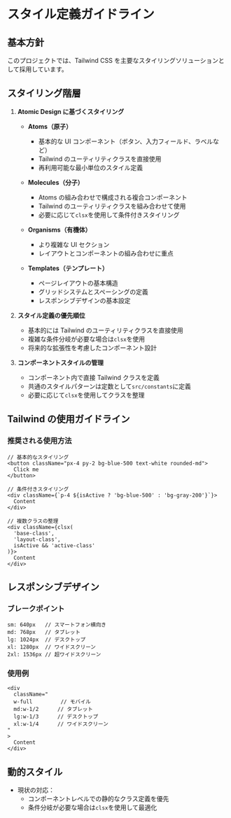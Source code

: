 # スタイル定義ガイドライン

## 基本方針

このプロジェクトでは、Tailwind CSS を主要なスタイリングソリューションとして採用しています。

## スタイリング階層

1. **Atomic Design に基づくスタイリング**

   - **Atoms（原子）**

     - 基本的な UI コンポーネント（ボタン、入力フィールド、ラベルなど）
     - Tailwind のユーティリティクラスを直接使用
     - 再利用可能な最小単位のスタイル定義

   - **Molecules（分子）**

     - Atoms の組み合わせで構成される複合コンポーネント
     - Tailwind のユーティリティクラスを組み合わせて使用
     - 必要に応じて`clsx`を使用して条件付きスタイリング

   - **Organisms（有機体）**

     - より複雑な UI セクション
     - レイアウトとコンポーネントの組み合わせに重点

   - **Templates（テンプレート）**
     - ページレイアウトの基本構造
     - グリッドシステムとスペーシングの定義
     - レスポンシブデザインの基本設定

2. **スタイル定義の優先順位**

   - 基本的には Tailwind のユーティリティクラスを直接使用
   - 複雑な条件分岐が必要な場合は`clsx`を使用
   - 将来的な拡張性を考慮したコンポーネント設計

3. **コンポーネントスタイルの管理**

   - コンポーネント内で直接 Tailwind クラスを定義
   - 共通のスタイルパターンは定数として`src/constants`に定義
   - 必要に応じて`clsx`を使用してクラスを整理

## Tailwind の使用ガイドライン

### 推奨される使用方法

```tsx
// 基本的なスタイリング
<button className="px-4 py-2 bg-blue-500 text-white rounded-md">
  Click me
</button>

// 条件付きスタイリング
<div className={`p-4 ${isActive ? 'bg-blue-500' : 'bg-gray-200'}`}>
  Content
</div>

// 複数クラスの整理
<div className={clsx(
  'base-class',
  'layout-class',
  isActive && 'active-class'
)}>
  Content
</div>
```

## レスポンシブデザイン

### ブレークポイント

```
sm: 640px   // スマートフォン横向き
md: 768px   // タブレット
lg: 1024px  // デスクトップ
xl: 1280px  // ワイドスクリーン
2xl: 1536px // 超ワイドスクリーン
```

### 使用例

```tsx
<div
  className="
  w-full         // モバイル
  md:w-1/2      // タブレット
  lg:w-1/3      // デスクトップ
  xl:w-1/4      // ワイドスクリーン
"
>
  Content
</div>
```

## 動的スタイル

- 現状の対応：
  - コンポーネントレベルでの静的なクラス定義を優先
  - 条件分岐が必要な場合は`clsx`を使用して最適化
